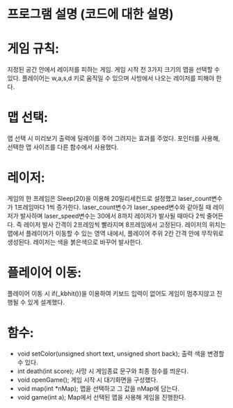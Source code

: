 # 프로그램 설명 (코드에 대한 설명)  

  

# 게임 규칙:
지정된 공간 안에서 레이저를 피하는 게임.
게임 시작 전 3가지 크기의 맵을 선택할 수 있다.
플레이어는 w,a,s,d 키로 움직일 수 있으며 사방에서 나오는 레이저를 피해야 한다.

# 맵 선택:
맵 선택 시 미리보기 출력에 딜레이를 주어 그려지는 효과를 주었다.
포인터를 사용해, 선택한 맵 사이즈를 다른 함수에서 사용했다.

# 레이저:
게임의 한 프레임은 Sleep(20)을 이용해 20밀리세컨드로 설정했고 laser_count변수가 1프레임마다 1씩 증가한다. laser_count변수가 laser_speed변수와 같아질 때 레이저가 발사하며 laser_speed변수는 30에서 8까지 레이저가 발사될 때마다 2씩 줄어든다. 즉 레이저 발사 간격이 2프레임씩 빨라지며 8프레임에서 고정된다.
레이저의 위치는 맵에서 플레이어가 이동할 수 있는 영역 내에서, 플레이어 주위 2칸 간격 안에 무작위로 생성된다.
레이저는 색을 붉은색으로 바꾸어 발사한다.

# 플레이어 이동:
플레이어 이동 시 if(_kbhit())을 이용하여 키보드 입력이 없어도 게임이 멈추지않고 진행될 수 있게 설계했다.

# 함수:
- void setColor(unsigned short text, unsigned short back);
  출력 색을 변경할 수 있다.
- int death(int score);
  사망 시 게임종료 문구와 최종 점수를 띄운다.
- void openGame();
  게임 시작 시 대기화면을 구성했다.
- void map(int *nMap);
  맵을 선택하고 그 값을 nMap에 담는다.
- void game(int a);
  Map에서 선택된 맵을 사용해 게임을 진행한다.

